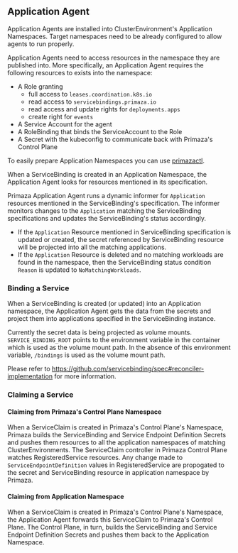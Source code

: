 ## Application Agent

Application Agents are installed into ClusterEnvironment's Application Namespaces.
Target namespaces need to be already configured to allow agents to run properly.

Application Agents need to access resources in the namespace they are published into.
More specifically, an Application Agent requires the following resources to exists into the namespace:

* A Role granting
    * full access to `leases.coordination.k8s.io`
    * read access to `servicebindings.primaza.io`
    * read access and update rights for `deployments.apps`
    * create right for `events`
* A Service Account for the agent
* A RoleBinding that binds the ServiceAccount to the Role
* A Secret with the kubeconfig to communicate back with Primaza's Control Plane

To easily prepare Application Namespaces you can use [primazactl](https://github.com/primaza/primazactl).

When a ServiceBinding is created in an Application Namespace, the Application Agent looks for resources mentioned in its specification.

Primaza Application Agent runs a dynamic informer for `Application` resources mentioned in the ServiceBinding's specification.
The informer monitors changes to the `Application` matching the ServiceBinding specifications and updates the ServiceBinding's status accordingly.

* If the `Application` Resource mentioned in ServiceBinding specification is updated or created, the secret referenced by ServiceBinding resource will be projected into all the matching applications.
* If the `Application` Resource is deleted and no matching workloads are found in the namespace, then the ServiceBinding status condition `Reason` is updated to `NoMatchingWorkloads`.


### Binding a Service

When a ServiceBinding is created (or updated) into an Application namespace, the Application Agent gets the data from the secrets and project them into applications specified in the ServiceBinding instance.

Currently the secret data is being projected as volume mounts.
`SERVICE_BINDING_ROOT` points to the environment variable in the container which is used as the volume mount path.
In the absence of this environment variable, `/bindings` is used as the volume mount path.

Please refer to https://github.com/servicebinding/spec#reconciler-implementation for more information.

### Claiming a Service

#### Claiming from Primaza's Control Plane Namespace

When a ServiceClaim is created in Primaza's Control Plane's Namespace, Primaza builds the ServiceBinding and Service Endpoint Definition Secrets and pushes them resources to all the application namespaces of matching ClusterEnvironments.
The ServiceClaim controller in Primaza Control Plane watches RegisteredService resources.
Any change made to `ServiceEndpointDefinition` values in RegisteredService are propogated to the secret and ServiceBinding resource in application namespace by Primaza.

#### Claiming from Application Namespace

When a ServiceClaim is created in Primaza's Control Plane's Namespace, the Application Agent forwards this ServiceClaim to Primaza's Control Plane.
The Control Plane, in turn, builds the ServiceBinding and Service Endpoint Definition Secrets and pushes them back to the Application Namespace.
